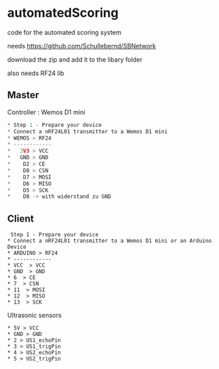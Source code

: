 # automatedScoring
code for the automated scoring system

needs 
https://github.com/Schullebernd/SBNetwork

download the zip and add it to the libary folder

also needs 
RF24 lib



## Master

Controller : Wemos D1 mini 

```c++
* Step 1 - Prepare your device
* Connect a nRF24L01 transmitter to a Wemos D1 mini 
* WEMOS > RF24      
* ------------      
*   3V3 > VCC         
*   GND > GND         
*    D2 > CE           
*    D8 > CSN            
*    D7 > MOSI       
*    D6 > MISO         
*    D5 > SCK  
*    D8 -> with widerstand zu GND      
```

## Client
```
 Step 1 - Prepare your device
* Connect a nRF24L01 transmitter to a Wemos D1 mini or an Arduino Device
* ARDUINO > RF24     
* ------------      
* VCC  > VCC     
* GND  > GND   
* 6  > CE      
* 7  > CSN      
* 11  > MOSI    
* 12  > MISO
* 13  > SCK
```

Ultrasonic sensors 
```
* 5V > VCC 
* GND > GND
* 2 > US1_echoPin     
* 3 > US1_trigPin
* 4 > US2_echoPin     
* 5 > US2_trigPin

```

